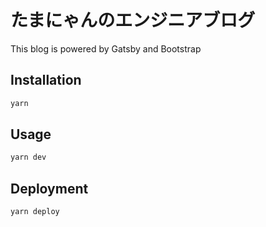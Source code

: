# たまにゃんのエンジニアブログ

This blog is powered by Gatsby and Bootstrap

## Installation

```sh
yarn
```

## Usage

```sh
yarn dev
```

## Deployment

```sh
yarn deploy
```
